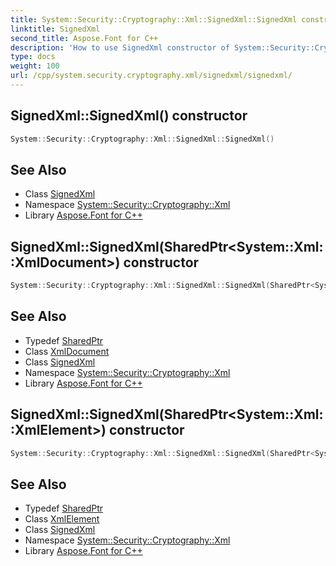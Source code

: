 ```yaml
---
title: System::Security::Cryptography::Xml::SignedXml::SignedXml constructor
linktitle: SignedXml
second_title: Aspose.Font for C++
description: 'How to use SignedXml constructor of System::Security::Cryptography::Xml::SignedXml class in C++.'
type: docs
weight: 100
url: /cpp/system.security.cryptography.xml/signedxml/signedxml/
---
```

## SignedXml::SignedXml() constructor




```cpp
System::Security::Cryptography::Xml::SignedXml::SignedXml()
```

## See Also

* Class [SignedXml](../)
* Namespace [System::Security::Cryptography::Xml](../../)
* Library [Aspose.Font for C++](../../../)
## SignedXml::SignedXml(SharedPtr\<System::Xml::XmlDocument\>) constructor




```cpp
System::Security::Cryptography::Xml::SignedXml::SignedXml(SharedPtr<System::Xml::XmlDocument> document)
```

## See Also

* Typedef [SharedPtr](../../../system/sharedptr/)
* Class [XmlDocument](../../../system.xml/xmldocument/)
* Class [SignedXml](../)
* Namespace [System::Security::Cryptography::Xml](../../)
* Library [Aspose.Font for C++](../../../)
## SignedXml::SignedXml(SharedPtr\<System::Xml::XmlElement\>) constructor




```cpp
System::Security::Cryptography::Xml::SignedXml::SignedXml(SharedPtr<System::Xml::XmlElement> elem)
```

## See Also

* Typedef [SharedPtr](../../../system/sharedptr/)
* Class [XmlElement](../../../system.xml/xmlelement/)
* Class [SignedXml](../)
* Namespace [System::Security::Cryptography::Xml](../../)
* Library [Aspose.Font for C++](../../../)
